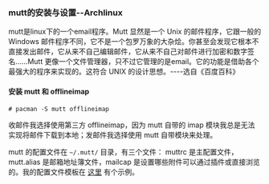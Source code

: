 ### mutt的安装与设置--Archlinux

mutt是linux下的一个email程序。Mutt 显然是一个 Unix 的邮件程序，它跟一般的 Windows 邮件程序不同，它不是一个包罗万象的大杂烩。你甚至会发现它根本不直接发出邮件，它从来不自己编辑邮件，它从来不自己对邮件进行加密和数字签名……Mutt 更像一个文件管理器，只不过它管理的是email。它的功能是借助各个最强大的程序来实现的。这符合 UNIX 的设计思想。----选自《百度百科》

#### 安装 mutt 和 offlineimap

`# pacman -S mutt offlineimap`

收邮件我选择使用第三方 offlineimap，因为 mutt 自带的 imap 模块我总是无法实现将邮件下载到本地；发邮件我选择使用 mutt 自带模块来处理。

mutt 的配置文件在 `~/.mutt/` 目录，有三个文件： muttrc 是主配置文件，mutt.alias 是邮箱地址簿文件，mailcap 是设置哪些附件可以通过插件或直接浏览的。我的配置文件模板在 [这里][1] 有个示例。


[1]: https://github.com/windfromdesert/code/tree/master/mutt "我的 mutt 配置文件"
